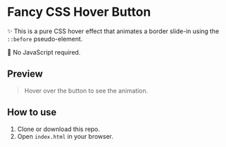 # Fancy CSS Hover Button

✨ This is a pure CSS hover effect that animates a border slide-in using the `::before` pseudo-element.

🔧 No JavaScript required.

## Preview

> Hover over the button to see the animation.

## How to use

1. Clone or download this repo.
2. Open `index.html` in your browser.
